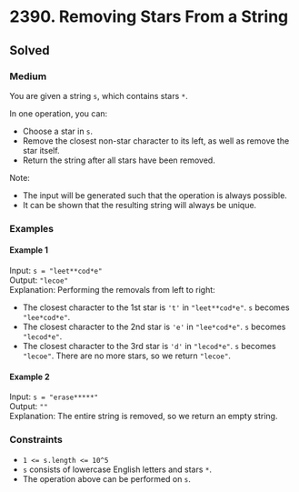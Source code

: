# 2390. Removing Stars From a String
## Solved
### Medium

You are given a string `s`, which contains stars `*`.

In one operation, you can:

* Choose a star in `s`.
* Remove the closest non-star character to its left, as well as remove the star itself.
* Return the string after all stars have been removed.

Note:

* The input will be generated such that the operation is always possible.
* It can be shown that the resulting string will always be unique.

### Examples

#### Example 1

Input: `s = "leet**cod*e"`  
Output: `"lecoe"`  
Explanation: Performing the removals from left to right:

* The closest character to the 1st star is `'t'` in `"leet**cod*e"`. `s` becomes `"lee*cod*e"`.
* The closest character to the 2nd star is `'e'` in `"lee*cod*e"`. `s` becomes `"lecod*e"`.
* The closest character to the 3rd star is `'d'` in `"lecod*e"`. `s` becomes `"lecoe"`.
There are no more stars, so we return `"lecoe"`.

#### Example 2

Input: `s = "erase*****"`  
Output: `""`  
Explanation: The entire string is removed, so we return an empty string.

### Constraints

* `1 <= s.length <= 10^5`
* `s` consists of lowercase English letters and stars `*`.
* The operation above can be performed on `s`.

